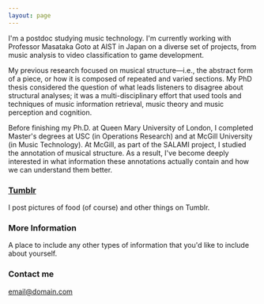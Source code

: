 ```yaml
---
layout: page
---
```


I'm a postdoc studying music technology. I'm currently working with Professor Masataka Goto at AIST in Japan on a diverse set of projects, from music analysis to video classification to game development.

My previous research focused on musical structure—i.e., the abstract form of a piece, or how it is composed of repeated and varied sections. My PhD thesis considered the question of what leads listeners to disagree about structural analyses; it was a multi-disciplinary effort that used tools and techniques of music information retrieval, music theory and music perception and cognition.

Before finishing my Ph.D. at Queen Mary University of London, I completed Master's degrees at USC (in Operations Research) and at McGill University (in Music Technology). At McGill, as part of the SALAMI project, I studied the annotation of musical structure. As a result, I've become deeply interested in what information these annotations actually contain and how we can understand them better.

### [Tumblr](https://jblsmith.tumblr.com)

I post pictures of food (of course) and other things on Tumblr.
<script type="text/javascript" src="http://jblsmith.tumblr.com/js?start=0&num=1"></script>

### More Information

A place to include any other types of information that you'd like to include about yourself.

### Contact me

[email@domain.com](mailto:email@domain.com)